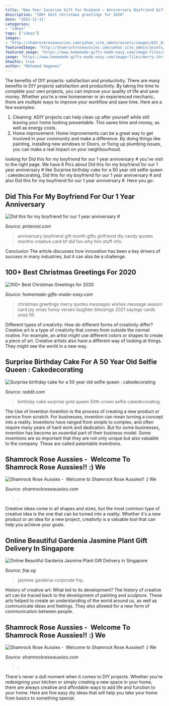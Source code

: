 ```yaml
---
title: "New Year Surprise Gift For Husband ~ Anniversary Boyfriend Gift Month Gifts Girlfriend Diy Candy Quotes Months Creative Card Bf Did Fun Why Him Stuff Info"
description: "100+ best christmas greetings for 2020"
date: "2022-12-11"
categories:
- "ideas"
tags: ["ideas"]
images:
- "http://shamrockroseaussies.com/yahoo_site_admin/assets/images/DSC_0212.176181402_std.JPG"
featuredImage: "http://shamrockroseaussies.com/yahoo_site_admin/assets/images/DSC_0716.10500500_std.jpg"
featured_image: "https://www.homemade-gifts-made-easy.com/image-files/merry-christmas-images-misc-joy-love-laughter-600x900.jpg"
image: "https://www.homemade-gifts-made-easy.com/image-files/merry-christmas-images-misc-joy-love-laughter-600x900.jpg"
ShowToc: true
author: "Mohamed Hagenes"
---
```



The benefits of DIY projects: satisfaction and productivity.
There are many benefits to DIY projects satisfaction and productivity. By taking the time to complete your own projects, you can improve your quality of life and save money. Whether you’re a new homeowner or an experienced mechanic, there are multiple ways to improve your workflow and save time. Here are a few examples: 
1. Cleaning: ADIY projects can help clean up after yourself while still leaving your home looking presentable. This saves time and money, as well as energy costs. 
2. Home improvement: Home improvements can be a great way to get involved in your community and make a difference. By doing things like painting, installing new windows or Doors, or fixing up plumbing issues, you can make a real impact on your neighbourhood. 

	

		
looking for Did this for my boyfriend for our 1 year anniversary # you've visit to the right page. We have 6 Pics about Did this for my boyfriend for our 1 year anniversary # like Surprise birthday cake for a 50 year old selfie queen : cakedecorating, Did this for my boyfriend for our 1 year anniversary # and also Did this for my boyfriend for our 1 year anniversary #. Here you go:
		
    
## Did This For My Boyfriend For Our 1 Year Anniversary #

<img loading=lazy src="https://i.pinimg.com/736x/e3/7a/c2/e37ac2e5d73710ef7e04520e21e1416d.jpg" onerror="this.onerror=null;this.src='https://tse1.mm.bing.net/th?id=OIP.iyM7KTki8sgj-o0yLw2ozwHaNJ&amp;pid=15.1';" alt="Did this for my boyfriend for our 1 year anniversary #">

_Source: pinterest.com_

>anniversary boyfriend gift month gifts girlfriend diy candy quotes months creative card bf did fun why him stuff info. 

	

Conclusion
The article discusses how innovation has been a key drivers of success in many industries, but it can also be a challenge.

    
## 100+ Best Christmas Greetings For 2020

<img loading=lazy src="https://www.homemade-gifts-made-easy.com/image-files/merry-christmas-images-misc-joy-love-laughter-600x900.jpg" onerror="this.onerror=null;this.src='https://tse1.mm.bing.net/th?id=OIP.PhzeV1bbEARZMJyib18sQQHaLH&amp;pid=15.1';" alt="100+ Best Christmas Greetings for 2020">

_Source: homemade-gifts-made-easy.com_

>christmas greetings merry quotes messages wishes message season card joy xmas funny verses laughter blessings 2021 sayings cards ones fill. 

	

Different types of creativity: How do different forms of creativity differ?
Creative art is a type of creativity that comes from outside the normal routine. For example, an artist might use different colors or shapes to create a piece of art. Creative artists also have a different way of looking at things. They might see the world in a new way.

    
## Surprise Birthday Cake For A 50 Year Old Selfie Queen : Cakedecorating

<img loading=lazy src="https://preview.redd.it/rnlxvftgamj21.jpg?auto=webp&amp;s=67baeff68680ed8dffa0ea4237c68f7f233e9591" onerror="this.onerror=null;this.src='https://tse4.mm.bing.net/th?id=OIP.rmcQp_d-Uh0zJBlL-XU4VwHaJ4&amp;pid=15.1';" alt="Surprise birthday cake for a 50 year old selfie queen : cakedecorating">

_Source: reddit.com_

>birthday cake surprise gold queen 50th crown selfie cakedecorating. 

	

The Use of Invention
Invention is the process of creating a new product or service from scratch. For businesses, invention can mean turning a concept into a reality. Inventions have ranged from simple to complex, and often require many years of hard work and dedication. But for some businesses, invention has become an essential part of their business model. Some inventions are so important that they are not only unique but also valuable to the company. These are called patentable inventions.

    
## Shamrock Rose Aussies - ﻿﻿﻿ Welcome To Shamrock Rose Aussies!! :) We

<img loading=lazy src="http://shamrockroseaussies.com/yahoo_site_admin/assets/images/DSC_0212.176181402_std.JPG" onerror="this.onerror=null;this.src='https://tse3.mm.bing.net/th?id=OIP.XhlscC2gYBbfFccpWS6viQHaGP&amp;pid=15.1';" alt="Shamrock Rose Aussies - ﻿﻿﻿ Welcome to Shamrock Rose Aussies!! :) We">

_Source: shamrockroseaussies.com_

>. 

	

Creative ideas come in all shapes and sizes, but the most common type of creative idea is the one that can be turned into a reality. Whether it's a new product or an idea for a new project, creativity is a valuable tool that can help you achieve your goals.

    
## Online Beautiful Gardenia Jasmine Plant Gift Delivery In Singapore

<img loading=lazy src="https://i1.fnp.sg/images/pr/x/v20190706223032/beautiful-gardenia-jasmine-plant_1.jpg" onerror="this.onerror=null;this.src='https://tse4.mm.bing.net/th?id=OIP.cHuZLZf3bevnzuOYt5sppwHaHa&amp;pid=15.1';" alt="Online Beautiful Gardenia Jasmine Plant Gift Delivery in Singapore">

_Source: fnp.sg_

>jasmine gardenia corporate fnp. 

	

History of creative art: What led to its development?
The history of creative art can be traced back to the development of painting and sculpture. These arts helped to create an understanding of the world around us, as well as communicate ideas and feelings. They also allowed for a new form of communication between people.

    
## Shamrock Rose Aussies - ﻿﻿﻿ Welcome To Shamrock Rose Aussies!! :) We

<img loading=lazy src="http://shamrockroseaussies.com/yahoo_site_admin/assets/images/DSC_0716.10500500_std.jpg" onerror="this.onerror=null;this.src='https://tse2.mm.bing.net/th?id=OIP.ywHyXSOmdryMRxNFAASMnwHaE-&amp;pid=15.1';" alt="Shamrock Rose Aussies - ﻿﻿﻿ Welcome to Shamrock Rose Aussies!! :) We">

_Source: shamrockroseaussies.com_

>. 

	

There's never a dull moment when it comes to DIY projects. Whether you're redesigning your kitchen or simply creating a new space in your home, there are always creative and affordable ways to add life and function to your home. Here are five easy diy ideas that will help you take your home from basics to something special.

